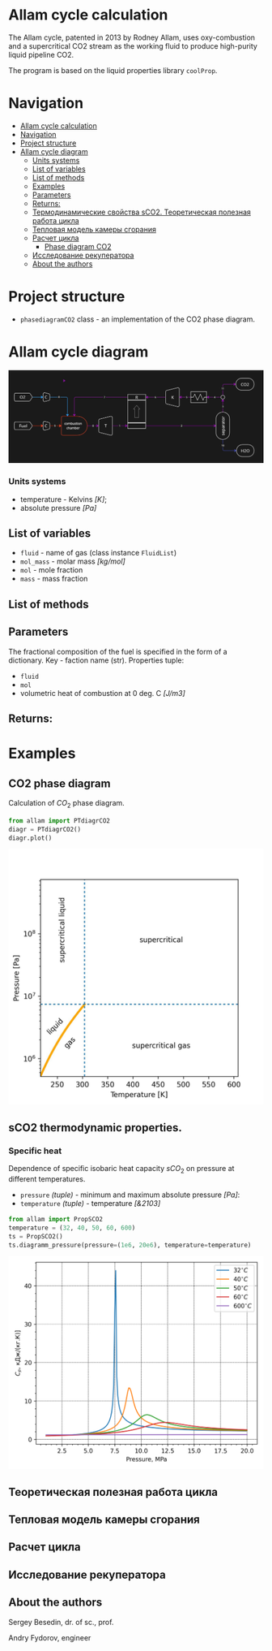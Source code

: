 # Allam cycle calculation
The Allam cycle, patented in 2013 by Rodney Allam, 
uses oxy-combustion and a supercritical CO2 stream 
as the working fluid to produce high-purity liquid pipeline CO2.

The program is based on the liquid properties library `coolProp`.

# Navigation
<!-- TOC -->
* [Allam cycle calculation](#allam-cycle-calculation)
* [Navigation](#navigation)
* [Project structure](#project-structure)
* [Allam cycle diagram](#allam-cycle-diagram)
    * [Units systems](#units-systems)
  * [List of variables](#list-of-variables)
  * [List of methods](#list-of-methods)
  * [Examples](#examples)
  * [Parameters](#parameters)
  * [Returns:](#returns)
  * [Термодинамические свойства sCO2. Теоретическая полезная работа цикла](#термодинамические-свойства-sco2-теоретическая-полезная-работа-цикла)
  * [Тепловая модель камеры сгорания](#тепловая-модель-камеры-сгорания)
  * [Расчет цикла](#расчет-цикла)
    * [Phase diagram CO2](#phase-diagram-co2)
  * [Исследование рекуператора](#исследование-рекуператора)
  * [About the authors](#about-the-authors)
<!-- TOC -->


# Project structure

- `phasediagramCO2` class - an implementation of the CO2 phase diagram.

# Allam cycle diagram

![Allam cycle diagram](image/allam-scheme.jpg)

### Units systems
- temperature - Kelvins _[K]_;
- absolute pressure _[Pa]_

## List of variables
- `fluid` - name of gas (class instance `FluidList`)
- `mol_mass` - molar mass _[kg/mol]_
- `mol` - mole fraction
- `mass` - mass fraction

## List of methods



## Parameters
The fractional composition of the fuel is specified 
in the form of a dictionary. Key - faction name (str). Properties tuple:
- `fluid`
- `mol`
- volumetric heat of combustion at 0 deg. C _[J/m3]_

## Returns:



# Examples

## CO2 phase diagram 

Calculation of $CO_2$ phase diagram.

```python
from allam import PTdiagrCO2
diagr = PTdiagrCO2()
diagr.plot()
```
![Phase diagram](image/PT-CO2.jpg)

## sCO2 thermodynamic properties. 

### Specific heat

Dependence of specific isobaric heat capacity $sCO_2$ on pressure 
at different temperatures.

- `pressure` *(tuple)* - minimum and maximum absolute pressure *[Pa]*: 
- `temperature` *(tuple)* - temperature *[&2103]*

```python
from allam import PropSCO2
temperature = (32, 40, 50, 60, 600)
ts = PropSCO2()
ts.diagramm_pressure(pressure=(1e6, 20e6), temperature=temperature)
```

![specific_heat_pressure](image/specific_heat_pressure.png)


## Теоретическая полезная работа цикла


## Тепловая модель камеры сгорания


## Расчет цикла




## Исследование рекуператора


## About the authors
Sergey Besedin, dr. of sc., prof.

Andry Fydorov, engineer